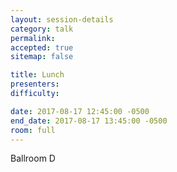 ```yaml
---
layout: session-details
category: talk
permalink:
accepted: true
sitemap: false

title: Lunch
presenters:
difficulty:

date: 2017-08-17 12:45:00 -0500
end_date: 2017-08-17 13:45:00 -0500
room: full
---
```

Ballroom D

